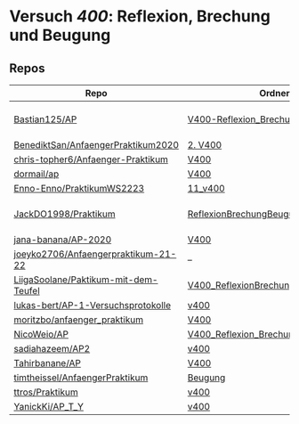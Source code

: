 # Versuch *400*: Reflexion, Brechung und Beugung

## Repos

|                                        Repo                                        |                                                             Ordner                                                             |                                                                                                                                                              PDFs                                                                                                                                                              |
|------------------------------------------------------------------------------------|--------------------------------------------------------------------------------------------------------------------------------|--------------------------------------------------------------------------------------------------------------------------------------------------------------------------------------------------------------------------------------------------------------------------------------------------------------------------------|
|[Bastian125/AP](../repo/Bastian125/AP)                                              |[V400-Reflexion_Brechung_Beugung](https://github.com/Bastian125/AP/tree/master/V400-Reflexion_Brechung_Beugung)                 |[400 - Reflexion, Brechung und Beugung.pdf](https://docs.google.com/viewer?url=https://raw.githubusercontent.com/Bastian125/AP/master/Versuche/400%20-%20Reflexion%2C%20Brechung%20und%20Beugung.pdf)                                                                                                                           |
|[BenediktSan/AnfaengerPraktikum2020](../repo/BenediktSan/AnfaengerPraktikum2020)    |[2. V400](https://github.com/BenediktSan/AnfaengerPraktikum2020/tree/main/Versuche%20Semester%20IV/2.%20V400)                   |[V400.pdf](https://docs.google.com/viewer?url=https://raw.githubusercontent.com/BenediktSan/AnfaengerPraktikum2020/main/Versuche%20Semester%20IV/2.%20V400/V400.pdf)                                                                                                                                                            |
|[chris-topher6/Anfaenger-Praktikum](../repo/chris-topher6/Anfaenger-Praktikum)      |[V400](https://github.com/chris-topher6/Anfaenger-Praktikum/tree/master/V400)                                                   |–                                                                                                                                                                                                                                                                                                                               |
|[dormail/ap](../repo/dormail/ap)                                                    |[V400](https://github.com/dormail/ap/tree/main/V400)                                                                            |[main.pdf](https://docs.google.com/viewer?url=https://raw.githubusercontent.com/NicoWeio/awesome-ap-pdfs/main/dormail%E2%88%95ap/400/main.pdf) \*                                                                                                                                                                               |
|[Enno-Enno/PraktikumWS2223](../repo/Enno-Enno/PraktikumWS2223)                      |[11_v400](https://github.com/Enno-Enno/PraktikumWS2223/tree/main/11_v400)                                                       |–                                                                                                                                                                                                                                                                                                                               |
|[JackDO1998/Praktikum](../repo/JackDO1998/Praktikum)                                |[ReflexionBrechungBeugung](https://github.com/JackDO1998/Praktikum/tree/main/ReflexionBrechungBeugung)                          |[main-zusammengefügt.pdf](https://docs.google.com/viewer?url=https://raw.githubusercontent.com/JackDO1998/Praktikum/main/ReflexionBrechungBeugung/main-zusammengef%C3%BCgt.pdf)<br/>[main.pdf](https://docs.google.com/viewer?url=https://raw.githubusercontent.com/JackDO1998/Praktikum/main/ReflexionBrechungBeugung/main.pdf)|
|[jana-banana/AP-2020](../repo/jana-banana/AP-2020)                                  |[V400](https://github.com/jana-banana/AP-2020/tree/main/we%20did%20that/V400)                                                   |[main.pdf](https://docs.google.com/viewer?url=https://raw.githubusercontent.com/NicoWeio/awesome-ap-pdfs/main/jana-banana%E2%88%95AP-2020/400/main.pdf) \*                                                                                                                                                                      |
|[joeyko2706/Anfaengerpraktikum-21-22](../repo/joeyko2706/Anfaengerpraktikum-21-22)  |–                                                                                                                               |[v400.pdf](https://docs.google.com/viewer?url=https://raw.githubusercontent.com/joeyko2706/Anfaengerpraktikum-21-22/main/Protokolle/v400.pdf)                                                                                                                                                                                   |
|[LiigaSoolane/Paktikum-mit-dem-Teufel](../repo/LiigaSoolane/Paktikum-mit-dem-Teufel)|[V400_ReflexionBrechungBeugung](https://github.com/LiigaSoolane/Paktikum-mit-dem-Teufel/tree/main/V400_ReflexionBrechungBeugung)|–                                                                                                                                                                                                                                                                                                                               |
|[lukas-bert/AP-1-Versuchsprotokolle](../repo/lukas-bert/AP-1-Versuchsprotokolle)    |[v400](https://github.com/lukas-bert/AP-1-Versuchsprotokolle/tree/main/v400)                                                    |–                                                                                                                                                                                                                                                                                                                               |
|[moritzbo/anfaenger_praktikum](../repo/moritzbo/anfaenger_praktikum)                |[V400](https://github.com/moritzbo/anfaenger_praktikum/tree/main/V400)                                                          |–                                                                                                                                                                                                                                                                                                                               |
|[NicoWeio/AP](../repo/NicoWeio/AP)                                                  |[V400_Reflexion_Brechung_und_Beugung](https://github.com/NicoWeio/AP/tree/gh-pages/V400_Reflexion_Brechung_und_Beugung)         |[main.pdf](https://docs.google.com/viewer?url=https://raw.githubusercontent.com/NicoWeio/AP/gh-pages/V400_Reflexion_Brechung_und_Beugung/build/main.pdf)                                                                                                                                                                        |
|[sadiahazeem/AP2](../repo/sadiahazeem/AP2)                                          |[v400](https://github.com/sadiahazeem/AP2/tree/main/Optik/latex-template/v400)                                                  |[main.pdf](https://docs.google.com/viewer?url=https://raw.githubusercontent.com/NicoWeio/awesome-ap-pdfs/main/sadiahazeem%E2%88%95AP2/400/main.pdf) \*                                                                                                                                                                          |
|[Tahirbanane/AP](../repo/Tahirbanane/AP)                                            |[V400](https://github.com/Tahirbanane/AP/tree/main/V400)                                                                        |[main.pdf](https://docs.google.com/viewer?url=https://raw.githubusercontent.com/NicoWeio/awesome-ap-pdfs/main/Tahirbanane%E2%88%95AP/400/main.pdf) \*                                                                                                                                                                           |
|[timtheissel/AnfaengerPraktikum](../repo/timtheissel/AnfaengerPraktikum)            |[Beugung](https://github.com/timtheissel/AnfaengerPraktikum/tree/main/Beugung)                                                  |[V400.pdf](https://docs.google.com/viewer?url=https://raw.githubusercontent.com/timtheissel/AnfaengerPraktikum/main/Beugung/V400.pdf)                                                                                                                                                                                           |
|[ttros/Praktikum](../repo/ttros/Praktikum)                                          |[v400](https://github.com/ttros/Praktikum/tree/main/Protokolle/v400)                                                            |[main.pdf](https://docs.google.com/viewer?url=https://raw.githubusercontent.com/NicoWeio/awesome-ap-pdfs/main/ttros%E2%88%95Praktikum/400/main.pdf) \*                                                                                                                                                                          |
|[YanickKi/AP_T_Y](../repo/YanickKi/AP_T_Y)                                          |[v400](https://github.com/YanickKi/AP_T_Y/tree/main/v400)                                                                       |–                                                                                                                                                                                                                                                                                                                               |
